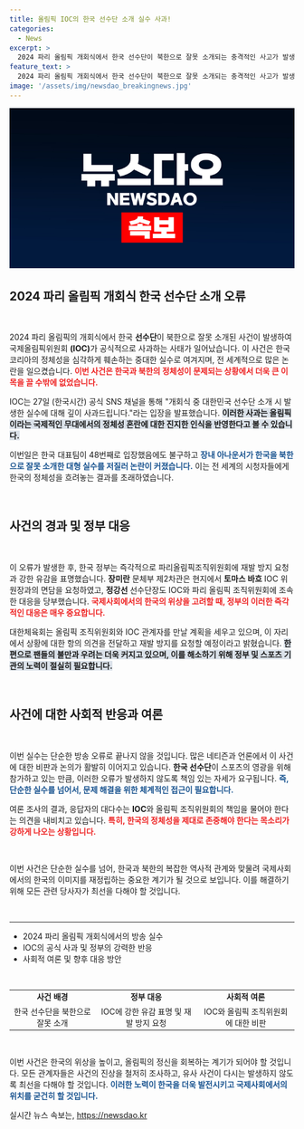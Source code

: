 ```yaml
---
title: 올림픽 IOC의 한국 선수단 소개 실수 사과!
categories:
  - News
excerpt: >
  2024 파리 올림픽 개회식에서 한국 선수단이 북한으로 잘못 소개되는 충격적인 사고가 발생했습니다. IOC는 즉각 사과했지만, 정부는 강한 유감을 표명하며 재발 방지를 요청했습니다. 클릭해서 이 사건의 전말을 확인하세요!
feature_text: >
  2024 파리 올림픽 개회식에서 한국 선수단이 북한으로 잘못 소개되는 충격적인 사고가 발생했습니다. IOC는 즉각 사과했지만, 정부는 강한 유감을 표명하며 재발 방지를 요청했습니다. 클릭해서 이 사건의 전말을 확인하세요!
image: '/assets/img/newsdao_breakingnews.jpg'
---
```


<p><img src="/assets/img/newsdao_breakingnews.jpg" alt="pcversion 속보" /></p>

<h2 data-ke-size="size26">2024 파리 올림픽 개회식 한국 선수단 소개 오류</h2>

<p data-ke-size="size16">&nbsp;</p>

<p>2024 파리 올림픽의 개회식에서 한국 <b>선수단</b>이 북한으로 잘못 소개된 사건이 발생하여 국제올림픽위원회 <b>(IOC)</b>가 공식적으로 사과하는 사태가 일어났습니다. 이 사건은 한국 코리아의 정체성을 심각하게 훼손하는 중대한 실수로 여겨지며, 전 세계적으로 많은 논란을 일으켰습니다. <b><span style="color: #ee2323;">이번 사건은 한국과 북한의 정체성이 문제되는 상황에서 더욱 큰 이목을 끌 수밖에 없었습니다.</span></b> </p>

<p>IOC는 27일 (한국시간) 공식 SNS 채널을 통해 "개회식 중 대한민국 선수단 소개 시 발생한 실수에 대해 깊이 사과드립니다."라는 입장을 발표했습니다. <b><span style="background-color: #21538527;">이러한 사과는 올림픽이라는 국제적인 무대에서의 정체성 혼란에 대한 진지한 인식을 반영한다고 볼 수 있습니다.</span></b> </p>

<p>이번일은 한국 대표팀이 48번째로 입장했음에도 불구하고 <b><span style="color: #1a5490;">장내 아나운서가 한국을 북한으로 잘못 소개한 대형 실수를 저질러 논란이 커졌습니다.</span></b> 이는 전 세계의 시청자들에게 한국의 정체성을 흐려놓는 결과를 초래하였습니다. </p>

<p data-ke-size="size16">&nbsp;</p>

<h2 data-ke-size="size26">사건의 경과 및 정부 대응</h2>

<p data-ke-size="size16">&nbsp;</p>

<p>이 오류가 발생한 후, 한국 정부는 즉각적으로 파리올림픽조직위원회에 재발 방지 요청과 강한 유감을 표명했습니다. <b>장미란</b> 문체부 제2차관은 현지에서 <b>토마스 바흐</b> IOC 위원장과의 면담을 요청하였고, <b>정강선</b> 선수단장도 IOC와 파리 올림픽 조직위원회에 조속한 대응을 당부했습니다. <b><span style="color: #ee2323;">국제사회에서의 한국의 위상을 고려할 때, 정부의 이러한 즉각적인 대응은 매우 중요합니다.</span></b></p>

<p>대한체육회는 올림픽 조직위원회와 IOC 관계자를 만날 계획을 세우고 있으며, 이 자리에서 상황에 대한 항의 의견을 전달하고 재발 방지를 요청할 예정이라고 밝혔습니다. <b><span style="background-color: #21538527;">한편으로 팬들의 불만과 우려는 더욱 커지고 있으며, 이를 해소하기 위해 정부 및 스포츠 기관의 노력이 절실히 필요합니다.</span></b> </p>

<p data-ke-size="size16">&nbsp;</p>

<h2 data-ke-size="size26">사건에 대한 사회적 반응과 여론</h2>

<p data-ke-size="size16">&nbsp;</p>

<p>이번 실수는 단순한 방송 오류로 끝나지 않을 것입니다. 많은 네티즌과 언론에서 이 사건에 대한 비판과 논의가 활발히 이어지고 있습니다. <b>한국 선수단</b>이 스포츠의 영광을 위해 참가하고 있는 만큼, 이러한 오류가 발생하지 않도록 책임 있는 자세가 요구됩니다. <b><span style="color: #1a5490;">즉, 단순한 실수를 넘어서, 문제 해결을 위한 체계적인 접근이 필요합니다.</span></b></p>

<p>여론 조사의 결과, 응답자의 대다수는 <b>IOC</b>와 올림픽 조직위원회의 책임을 물어야 한다는 의견을 내비치고 있습니다. <b><span style="color: #ee2323;">특히, 한국의 정체성을 제대로 존중해야 한다는 목소리가 강하게 나오는 상황입니다.</span></b> </p>

<p data-ke-size="size16">&nbsp;</p>

<p>이번 사건은 단순한 실수를 넘어, 한국과 북한의 복잡한 역사적 관계와 맞물려 국제사회에서의 한국의 이미지를 재정립하는 중요한 계기가 될 것으로 보입니다. 이를 해결하기 위해 모든 관련 당사자가 최선을 다해야 할 것입니다.</p>

<p data-ke-size="size16">&nbsp;</p>

<hr />

<ul>
  <li>2024 파리 올림픽 개회식에서의 방송 실수</li>
  <li>IOC의 공식 사과 및 정부의 강력한 반응</li>
  <li>사회적 여론 및 향후 대응 방안</li>
</ul>

<p data-ke-size="size16">&nbsp;</p>

<table>
  <tr>
    <td style="text-align: center; height: 17px;"><b>사건 배경</b></td>
    <td style="text-align: center; height: 17px;"><b>정부 대응</b></td>
    <td style="text-align: center; height: 17px;"><b>사회적 여론</b></td>
  </tr>
  <tr>
    <td style="text-align: center; height: 17px;">한국 선수단을 북한으로 잘못 소개</td>
    <td style="text-align: center; height: 17px;">IOC에 강한 유감 표명 및 재발 방지 요청</td>
    <td style="text-align: center; height: 17px;">IOC와 올림픽 조직위원회에 대한 비판</td>
  </tr>
</table>

<p data-ke-size="size16">&nbsp;</p>

<p>이번 사건은 한국의 위상을 높이고, 올림픽의 정신을 회복하는 계기가 되어야 할 것입니다. 모든 관계자들은 사건의 진상을 철저히 조사하고, 유사 사건이 다시는 발생하지 않도록 최선을 다해야 할 것입니다. <b><span style="color: #1a5490;">이러한 노력이 한국을 더욱 발전시키고 국제사회에서의 위치를 굳건히 할 것입니다.</span></b></p>
실시간 뉴스 속보는, <a href="https://newsdao.kr" rel="dofollow">https://newsdao.kr</a>



